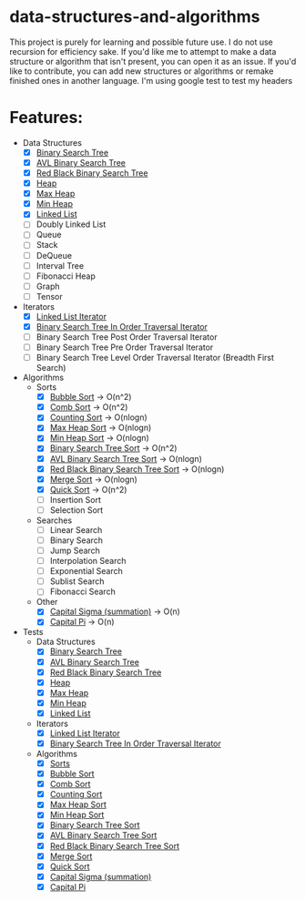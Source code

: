# data-structures-and-algorithms
This project is purely for learning and possible future use. I do not use recursion for efficiency sake. If you'd like me to attempt to make a data structure or algorithm that isn't present, you can open it as an issue. If you'd like to contribute, you can add new structures or algorithms or remake finished ones in another language.
I'm using google test to test my headers

# Features:
  - Data Structures
    - [x] [Binary Search Tree](../master/D_S_and_A/Data%20Structures%20Headers/c_binary_tree.inl)
    - [x] [AVL Binary Search Tree](../master/D_S_and_A/Data%20Structures%20Headers/c_AVL_binary_tree.inl)
    - [x] [Red Black Binary Search Tree](../master/D_S_and_A/Data%20Structures%20Headers/c_red_black_binary_tree.inl)
    - [x] [Heap](../master/D_S_and_A/Data%20Structures%20Headers/c_heap.inl)
    - [x] [Max Heap](../master/D_S_and_A/Data%20Structures%20Headers/c_max_heap.inl)
    - [x] [Min Heap](../master/D_S_and_A/Data%20Structures%20Headers/c_min_heap.inl)
    - [x] [Linked List](../master/D_S_and_A/Data%20Structures%20Headers/c_linked_list.inl)
    - [ ] Doubly Linked List
    - [ ] Queue
    - [ ] Stack
    - [ ] DeQueue
    - [ ] Interval Tree
    - [ ] Fibonacci Heap
    - [ ] Graph
    - [ ] Tensor
  - Iterators
    - [x] [Linked List Iterator](../master/D_S_and_A/Data%20Structures%20Headers/Iterators/c_linked_list_iterator.inl)
    - [x] [Binary Search Tree In Order Traversal Iterator](../master/D_S_and_A/Data%20Structures%20Headers/Iterators/c_bst_iterator_in_order.inl)
    - [ ] Binary Search Tree Post Order Traversal Iterator
    - [ ] Binary Search Tree Pre Order Traversal Iterator
    - [ ] Binary Search Tree Level Order Traversal Iterator (Breadth First Search)
  - Algorithms
    - Sorts
      - [x] [Bubble Sort](../master/D_S_and_A/Algorithms/c_bubble_sort.inl) -> O(n^2)
      - [x] [Comb Sort](../master/D_S_and_A/Algorithms/c_comb_sort.inl) -> O(n^2)
      - [x] [Counting Sort](../master/D_S_and_A/Algorithms/c_counting_sort.inl) -> O(nlogn)
      - [x] [Max Heap Sort](../master/D_S_and_A/Algorithms/c_max_heap_sort.inl) -> O(nlogn)
      - [x] [Min Heap Sort](../master/D_S_and_A/Algorithms/c_min_heap_sort.inl) -> O(nlogn)
      - [x] [Binary Search Tree Sort](../master/D_S_and_A/Algorithms/c_bst_sorts.inl) -> O(n^2)
      - [x] [AVL Binary Search Tree Sort](../master/D_S_and_A/Algorithms/c_bst_sorts.inl) -> O(nlogn)
      - [x] [Red Black Binary Search Tree Sort](../master/D_S_and_A/Algorithms/c_bst_sorts.inl) -> O(nlogn)
      - [x] [Merge Sort](../master/D_S_and_A/Algorithms/c_merge_sort.inl) -> O(nlogn)
      - [x] [Quick Sort](../master/D_S_and_A/Algorithms/c_quick_sort.inl) -> O(n^2)
      - [ ] Insertion Sort
      - [ ] Selection Sort
    - Searches
      - [ ] Linear Search
      - [ ] Binary Search
      - [ ] Jump Search
      - [ ] Interpolation Search
      - [ ] Exponential Search
      - [ ] Sublist Search
      - [ ] Fibonacci Search
    - Other
      - [x] [Capital Sigma (summation)](../master/D_S_and_A/Algorithms/c_general_algorithms.h) -> O(n)
      - [x] [Capital Pi](../master/D_S_and_A/Algorithms/c_general_algorithms.h) -> O(n)
  - Tests
    - Data Structures
      - [x] [Binary Search Tree](../master/D_S_and_A_Header_Tests/test.cpp#L243)
      - [x] [AVL Binary Search Tree](../master/D_S_and_A_Header_Tests/test.cpp#L409)
      - [x] [Red Black Binary Search Tree](../master/D_S_and_A_Header_Tests/test.cpp#L774)
      - [x] [Heap](../master/D_S_and_A_Header_Tests/test.cpp#L558)
      - [x] [Max Heap](../master/D_S_and_A_Header_Tests/test.cpp#L586)
      - [x] [Min Heap](../master/D_S_and_A_Header_Tests/test.cpp#L750)
      - [x] [Linked List](../master/D_S_and_A_Header_Tests/test.cpp#L906)
    - Iterators
      - [x] [Linked List Iterator](../master/D_S_and_A_Header_Tests/test.cpp#L873)
      - [x] [Binary Search Tree In Order Traversal Iterator](../master/D_S_and_A_Header_Tests/test.cpp#L118)
    - Algorithms
      - [x] [Sorts](../master/D_S_and_A_Header_Tests/test.cpp#L1015)
      - [x] [Bubble Sort](../master/D_S_and_A_Header_Tests/test.cpp#L1021)
      - [x] [Comb Sort](../master/D_S_and_A_Header_Tests/test.cpp#L1022)
      - [x] [Counting Sort](../master/D_S_and_A_Header_Tests/test.cpp#L1023)
      - [x] [Max Heap Sort](../master/D_S_and_A_Header_Tests/test.cpp#L1024)
      - [x] [Min Heap Sort](../master/D_S_and_A_Header_Tests/test.cpp#L1025)
      - [x] [Binary Search Tree Sort](../master/D_S_and_A_Header_Tests/test.cpp#L1026)
      - [x] [AVL Binary Search Tree Sort](../master/D_S_and_A_Header_Tests/test.cpp#L1027)
      - [x] [Red Black Binary Search Tree Sort](../master/D_S_and_A_Header_Tests/test.cpp#L1028)
      - [x] [Merge Sort](../master/D_S_and_A_Header_Tests/test.cpp#L1029)
      - [x] [Quick Sort](../master/D_S_and_A_Header_Tests/test.cpp#L1030)
      - [x] [Capital Sigma (summation)](../master/D_S_and_A_Header_Tests/test.cpp#L54)
      - [x] [Capital Pi](../master/D_S_and_A_Header_Tests/test.cpp#L68)